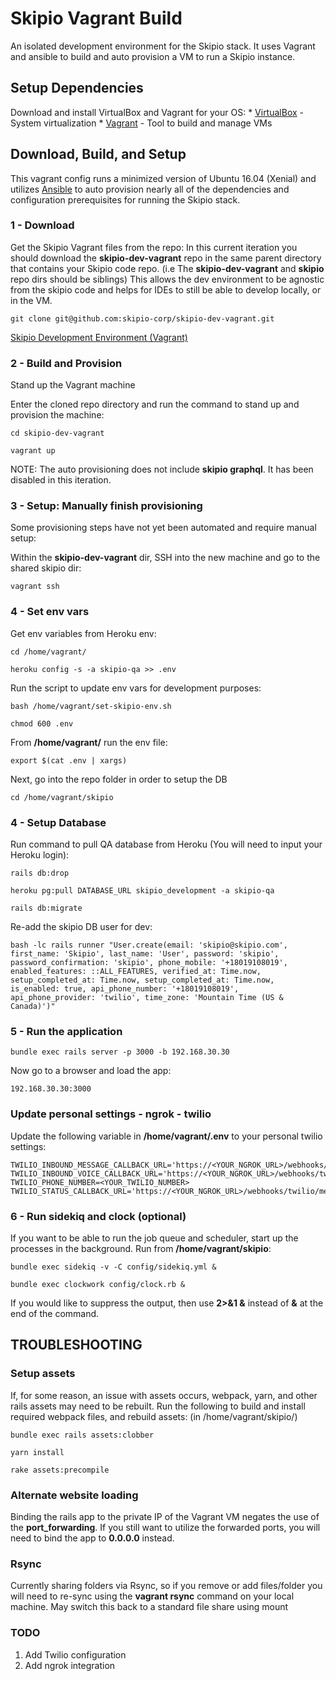 # Skipio Vagrant Build
An isolated development environment for the Skipio stack. It uses Vagrant and ansible to build and auto provision a VM to run a Skipio instance.

## Setup Dependencies
Download and install VirtualBox and Vagrant for your OS:
    * [VirtualBox](https://www.virtualbox.org/wiki/Downloads/) - System virtualization
    * [Vagrant](https://www.vagrantup.com/downloads.html) - Tool to build and manage VMs

## Download, Build, and Setup
This vagrant config runs a minimized version of Ubuntu 16.04 (Xenial) and utilizes [Ansible](https://www.ansible.com/resources/get-started) to auto provision nearly all of the dependencies and configuration prerequisites for running the Skipio stack.

### 1 - Download
Get the Skipio Vagrant files from the repo:
In this current iteration you should download the **skipio-dev-vagrant** repo in the same parent directory that contains your Skipio code repo. (i.e The **skipio-dev-vagrant** and **skipio** repo dirs should be siblings) This allows the dev environment to be agnostic from the skipio code and helps for IDEs to still be able to develop locally, or in the VM.

```
git clone git@github.com:skipio-corp/skipio-dev-vagrant.git 
```

[Skipio Development Environment (Vagrant)](https://github.com/skipio-corp/skipio-dev-vagrant)


### 2 - Build and Provision
Stand up the Vagrant machine

Enter the cloned repo directory and run the command to stand up and provision the machine:
```
cd skipio-dev-vagrant
```

```
vagrant up
```

NOTE: The auto provisioning does not include **skipio graphql**. It has been disabled in this iteration.


### 3 - Setup: Manually finish provisioning
Some provisioning steps have not yet been automated and require manual setup:

Within the **skipio-dev-vagrant** dir, SSH into the new machine and go to the shared skipio dir:
```
vagrant ssh
```

### 4 - Set env vars
Get env variables from Heroku env:
```
cd /home/vagrant/
```

```
heroku config -s -a skipio-qa >> .env
```

Run the script to update env vars for development purposes:
```
bash /home/vagrant/set-skipio-env.sh
```

```
chmod 600 .env
```

From **/home/vagrant/** run the env file:
```
export $(cat .env | xargs)
```

Next, go into the repo folder in order to setup the DB
```
cd /home/vagrant/skipio
```


### 4 - Setup Database
Run command to pull QA database from Heroku (You will need to input your Heroku login):
```
rails db:drop
```

```
heroku pg:pull DATABASE_URL skipio_development -a skipio-qa
```

```
rails db:migrate
```

Re-add the skipio DB user for dev:
```
bash -lc rails runner "User.create(email: 'skipio@skipio.com', first_name: 'Skipio', last_name: 'User', password: 'skipio', password_confirmation: 'skipio', phone_mobile: '+18019108019', enabled_features: ::ALL_FEATURES, verified_at: Time.now, setup_completed_at: Time.now, setup_completed_at: Time.now, is_enabled: true, api_phone_number: '+18019108019', api_phone_provider: 'twilio', time_zone: 'Mountain Time (US & Canada)')"
```


### 5 - Run the application

```
bundle exec rails server -p 3000 -b 192.168.30.30
```

Now go to a browser and load the app:
```
192.168.30.30:3000
```

### Update personal settings - ngrok - twilio
Update the following variable in **/home/vagrant/.env** to your personal twilio settings:
```
TWILIO_INBOUND_MESSAGE_CALLBACK_URL='https://<YOUR_NGROK_URL>/webhooks/twilio/messaging'
TWILIO_INBOUND_VOICE_CALLBACK_URL='https://<YOUR_NGROK_URL>/webhooks/twilio/voice'
TWILIO_PHONE_NUMBER=<YOUR_TWILIO_NUMBER>
TWILIO_STATUS_CALLBACK_URL='https://<YOUR_NGROK_URL>/webhooks/twilio/messaging'
```


### 6 - Run sidekiq and clock (optional)
If you want to be able to run the job queue and scheduler, start up the processes in the background. Run from **/home/vagrant/skipio**:
```
bundle exec sidekiq -v -C config/sidekiq.yml &
```

```
bundle exec clockwork config/clock.rb &
```

If you would like to suppress the output, then use **2>&1 &** instead of **&** at the end of the command.


## TROUBLESHOOTING

### Setup assets
If, for some reason, an issue with assets occurs, webpack, yarn, and other rails assets may need to be rebuilt. Run the following to build and install required webpack files, and rebuild assets: (in /home/vagrant/skipio/)

```
bundle exec rails assets:clobber
```
 
```
yarn install
```
```
rake assets:precompile
```


### Alternate website loading
Binding the rails app to the private IP of the Vagrant VM negates the use of the **port_forwarding**. If you still want to utilize the forwarded ports, you will need to bind the app to **0.0.0.0** instead.

### Rsync
Currently sharing folders via Rsync, so if you remove or add files/folder you will need to re-sync using the **vagrant rsync** command on your local machine. May switch this back to a standard file share using mount

### TODO
1) Add Twilio configuration
2) Add ngrok integration